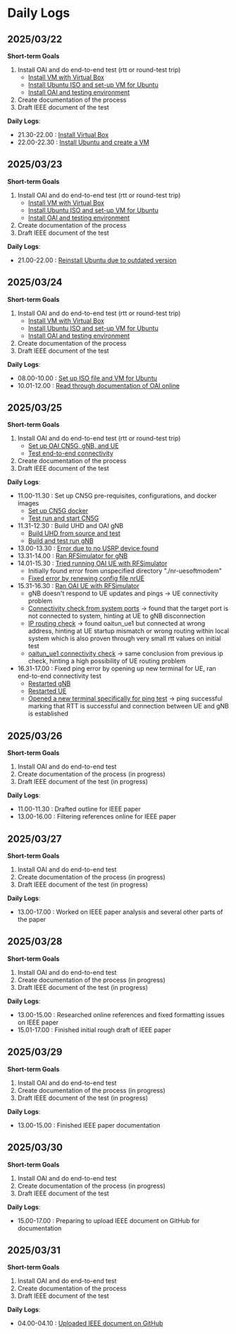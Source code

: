 # Daily Logs
## 2025/03/22
**Short-term Goals**
1. Install OAI and do end-to-end test (rtt or round-test trip)
   - [Install VM with Virtual Box](https://www.virtualbox.org/wiki/Downloads)
   - [Install Ubuntu ISO and set-up VM for Ubuntu](https://ubuntu.com/download/desktop)
   - [Install OAI and testing environment](https://gitlab.eurecom.fr/oai/openairinterface5g)
2. Create documentation of the process
3. Draft IEEE document of the test

**Daily Logs**:
- 21.30-22.00 : [Install Virtual Box](https://github.com/bmw-ece-ntust/internship/blob/2025-TEEP-8-Gavin/docs/Virtual_Box_Installation.png)
- 22.00-22.30 : [Install Ubuntu and create a VM](https://github.com/bmw-ece-ntust/internship/blob/2025-TEEP-8-Gavin/docs/Ubuntu_Setup.png)

## 2025/03/23
**Short-term Goals**
1. Install OAI and do end-to-end test (rtt or round-test trip)
   - [Install VM with Virtual Box](https://www.virtualbox.org/wiki/Downloads)
   - [Install Ubuntu ISO and set-up VM for Ubuntu](https://ubuntu.com/download/desktop)
   - [Install OAI and testing environment](https://gitlab.eurecom.fr/oai/openairinterface5g)
2. Create documentation of the process
3. Draft IEEE document of the test

**Daily Logs**:
- 21.00-22.00 : [Reinstall Ubuntu due to outdated version](https://github.com/bmw-ece-ntust/internship/blob/2025-TEEP-8-Gavin/docs/Ubuntu_Setup.png)

## 2025/03/24
**Short-term Goals**
1. Install OAI and do end-to-end test (rtt or round-test trip)
   - [Install VM with Virtual Box](https://www.virtualbox.org/wiki/Downloads)
   - [Install Ubuntu ISO and set-up VM for Ubuntu](https://ubuntu.com/download/desktop)
   - [Install OAI and testing environment](https://gitlab.eurecom.fr/oai/openairinterface5g)
2. Create documentation of the process
3. Draft IEEE document of the test

**Daily Logs**:
- 08.00-10.00 : [Set up ISO file and VM for Ubuntu](https://github.com/bmw-ece-ntust/internship/blob/2025-TEEP-8-Gavin/docs/Ubuntu_Setup.png)
- 10.01-12.00 : [Read through documentation of OAI online](https://gitlab.eurecom.fr/oai/openairinterface5g)

## 2025/03/25
**Short-term Goals**
1. Install OAI and do end-to-end test (rtt or round-test trip)
   - [Set up OAI CN5G, gNB, and UE](https://gitlab.eurecom.fr/oai/openairinterface5g)
   - [Test end-to-end connectivity](https://gitlab.eurecom.fr/oai/openairinterface5g/-/blob/develop/doc/README.md#tutorials)
2. Create documentation of the process
3. Draft IEEE document of the test

**Daily Logs**:
- 11.00-11.30 : Set up CN5G pre-requisites, configurations, and docker images
   - [Set up CN5G docker](https://github.com/bmw-ece-ntust/internship/blob/2025-TEEP-8-Gavin/docs/OAI_Setup/CN-5G_docker_pull.png)
   - [Test run and start CN5G](https://github.com/bmw-ece-ntust/internship/blob/2025-TEEP-8-Gavin/docs/OAI_Setup/CN-5G_startup.png)
- 11.31-12.30 : Build UHD and OAI gNB
   - [Build UHD from source and test](https://github.com/bmw-ece-ntust/internship/blob/2025-TEEP-8-Gavin/docs/OAI_Setup/UHD_Build_test.png)
   - [Build and test run gNB](https://github.com/bmw-ece-ntust/internship/blob/2025-TEEP-8-Gavin/docs/OAI_Setup/gNB_test_run.png)
- 13.00-13.30 : [Error due to no USRP device found](https://github.com/bmw-ece-ntust/internship/blob/2025-TEEP-8-Gavin/docs/OAI_Setup/gNB_run_error.png)
- 13.31-14.00 : [Ran RFSimulator for gNB](https://github.com/bmw-ece-ntust/internship/blob/2025-TEEP-8-Gavin/docs/OAI_Setup/gNB_run_RFSim.png)
- 14.01-15.30 : [Tried running OAI UE with RFSimulator](https://github.com/bmw-ece-ntust/internship/blob/2025-TEEP-8-Gavin/docs/OAI_Setup/gNB_with_UE_initial_run.png)
   - Initially found error from unspecified directory "./nr-uesoftmodem"
   - [Fixed error by renewing config file nrUE](https://github.com/bmw-ece-ntust/internship/blob/2025-TEEP-8-Gavin/docs/OAI_Setup/nrue_config.png)
- 15.31-16.30 : [Ran OAI UE with RFSimulator](https://github.com/bmw-ece-ntust/internship/blob/2025-TEEP-8-Gavin/docs/Connectivity_Test/UE_problem.png)
   - gNB doesn't respond to UE updates and pings -> UE connectivity problem
   - [Connectivity check from system ports](https://github.com/bmw-ece-ntust/internship/blob/2025-TEEP-8-Gavin/docs/Connectivity_Test/IP_routing_check.png) -> found that the target port is not connected to system, hinting at UE to gNB disconnection
   - [IP routing check](https://github.com/bmw-ece-ntust/internship/blob/2025-TEEP-8-Gavin/docs/Connectivity_Test/further_IP_routing_check.png) -> found oaitun_ue1 but connected at wrong address, hinting at UE startup mismatch or wrong routing within local system which is also proven through very small rtt values on initial test
   - [oaitun_ue1 connectivity check](https://github.com/bmw-ece-ntust/internship/blob/2025-TEEP-8-Gavin/docs/Connectivity_Test/oaitun_ue1_routing.png) -> same conclusion from previous ip check, hinting a high possibility of UE routing problem
- 16.31-17.00 : Fixed ping error by opening up new terminal for UE, ran end-to-end connectivity test
   - [Restarted gNB](https://github.com/bmw-ece-ntust/internship/blob/2025-TEEP-8-Gavin/docs/Connectivity_Test/UE_run_solved.png)
   - [Restarted UE](https://github.com/bmw-ece-ntust/internship/blob/2025-TEEP-8-Gavin/docs/Connectivity_Test/gNB_run_solved.png)
   - [Opened a new terminal specifically for ping test]([https://github.com/bmw-ece-ntust/internship/blob/2025-TEEP-8-Gavin/docs/Connectivity_Test/connectivity_rtt.png](https://github.com/bmw-ece-ntust/internship/blob/2025-TEEP-8-Gavin/docs/Connectivity_Test/Connectivity_RTT.png)) -> ping successful marking that RTT is successful and connection between UE and gNB is established

## 2025/03/26
**Short-term Goals**
1. Install OAI and do end-to-end test 
2. Create documentation of the process (in progress)
3. Draft IEEE document of the test (in progress)

**Daily Logs**:
- 11.00-11.30 : Drafted outline for IEEE paper
- 13.00-16.00 : Filtering references online for IEEE paper

## 2025/03/27
**Short-term Goals**
1. Install OAI and do end-to-end test 
2. Create documentation of the process (in progress)
3. Draft IEEE document of the test (in progress)

**Daily Logs**:
- 13.00-17.00 : Worked on IEEE paper analysis and several other parts of the paper

## 2025/03/28
**Short-term Goals**
1. Install OAI and do end-to-end test 
2. Create documentation of the process (in progress)
3. Draft IEEE document of the test (in progress)

**Daily Logs**:
- 13.00-15.00 : Researched online references and fixed formatting issues on IEEE paper
- 15.01-17.00 : Finished initial rough draft of IEEE paper

## 2025/03/29
**Short-term Goals**
1. Install OAI and do end-to-end test 
2. Create documentation of the process (in progress)
3. Draft IEEE document of the test (in progress)

**Daily Logs**:
- 13.00-15.00 : Finished IEEE paper documentation

## 2025/03/30
**Short-term Goals**
1. Install OAI and do end-to-end test 
2. Create documentation of the process (in progress)
3. Draft IEEE document of the test 

**Daily Logs**:
- 15.00-17.00 : Preparing to upload IEEE document on GitHub for documentation

## 2025/03/31
**Short-term Goals**
1. Install OAI and do end-to-end test 
2. Create documentation of the process
3. Draft IEEE document of the test 

**Daily Logs**:
- 04.00-04.10 : [Uploaded IEEE document on GitHub](https://github.com/bmw-ece-ntust/internship/blob/2025-TEEP-8-Gavin/docs/1.%201st%20Probation%20Test%20oAI-RTT/e2e_paper_Gavin.pdf)
